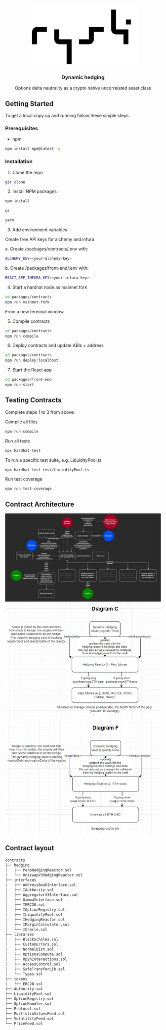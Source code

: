<!-- PROJECT LOGO -->
<br />
<p align="center">
  <a href="https://github.com/github_username/repo_name">
    <img src="./packages/front-end/public/logo.png" alt="Logo" width="auto" height="200">
  </a>

  <h3 align="center">Dynamic hedging</h3>

  <p align="center">
     Options delta neutrality as a crypto native uncorrelated asset class
    <br />
  </p>
</p>

<!-- GETTING STARTED -->

## Getting Started

To get a local copy up and running follow these simple steps.

### Prerequisites

- npm

```sh
npm install npm@latest -g
```

### Installation

1. Clone the repo

```sh
git clone
```

2. Install NPM packages

```sh
npm install
```

or

```sh
yarn
```

3. Add environment variables

Create free API keys for alchemy and infura

a. Create /packages/contracts/.env with:

```sh
ALCHEMY_KEY=<your-alchemy-key>
```

b. Create /packages/front-end/.env with:

```sh
REACT_APP_INFURA_KEY=<your-infura-key>
```

4. Start a hardhat node as mainnet fork

```sh
cd packages/contracts
npm run mainnet-fork
```

From a new terminal window

5. Compile contracts

```sh
cd packages/contracts
npm run compile
```

6. Deploy contracts and update ABIs + address

```sh
cd packages/contracts
npm run deploy:localhost
```

7. Start the React app

```sh
cd packages/front-end
npm run start
```

<!-- USAGE EXAMPLES -->

## Testing Contracts

Complete steps 1 to 3 from above:

Compile all files

```sh
npm run compile
```

Run all tests

```sh
npx hardhat test
```

To run a specific test suite, e.g. LiquidityPool.ts

```sh
npx hardhat test test/LiquidityPool.ts
```

Run test coverage

```sh
npm run test-coverage
```

## Contract Architecture

![Rysk Architecture](./images/RyskArchitecture.png) ![Diagram C](./images/DiagramC.png)
![Diagram F](./images/DiagramF.png)

## Contract layout

```
contracts
├── hedging
│   ├── PerpHedgingReactor.sol
│   └── UniswapV3HedgingReactor.sol
├── interfaces
│   ├── AddressBookInterface.sol
│   ├── IAuthority.sol
│   ├── AggregatorV3Interface.sol
│   ├── GammaInterface.sol
│   ├── IERC20.sol
│   ├── IOptionRegistry.sol
│   ├── ILiquidityPool.sol
│   ├── IHedgingReactor.sol
│   ├── IMarginCalculator.sol
│   └── IOracle.sol
├── libraries
│   ├── BlackScholes.sol
│   ├── CustomErrors.sol
│   ├── NormalDist.sol
│   ├── OptionsCompute.sol
│   ├── OpynInteractions.sol
│   ├── AccessControl.sol
│   ├── SafeTransferLib.sol
│   └── Types.sol
├── tokens
│   └── ERC20.sol
├── Authority.sol
├── LiquidityPool.sol
├── OptionRegistry.sol
├── OptionHandler.sol
├── Protocol.sol
├── PortfolioValuesFeed.sol
├── VolatilityFeed.sol
└── PriceFeed.sol
```
